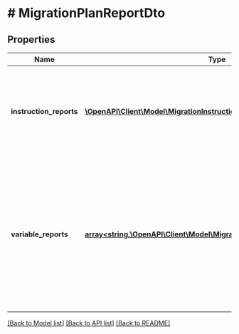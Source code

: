 # # MigrationPlanReportDto

## Properties

Name | Type | Description | Notes
------------ | ------------- | ------------- | -------------
**instruction_reports** | [**\OpenAPI\Client\Model\MigrationInstructionValidationReportDto[]**](MigrationInstructionValidationReportDto.md) | The list of instruction validation reports. If no validation errors are detected it is an empty list. | [optional]
**variable_reports** | [**array<string,\OpenAPI\Client\Model\MigrationVariableValidationReportDto>**](MigrationVariableValidationReportDto.md) | A map of variable reports. Each key is a variable name and each value a JSON object consisting of the variable&#39;s type, value, value info object and a list of failures. | [optional]

[[Back to Model list]](../../README.md#models) [[Back to API list]](../../README.md#endpoints) [[Back to README]](../../README.md)
